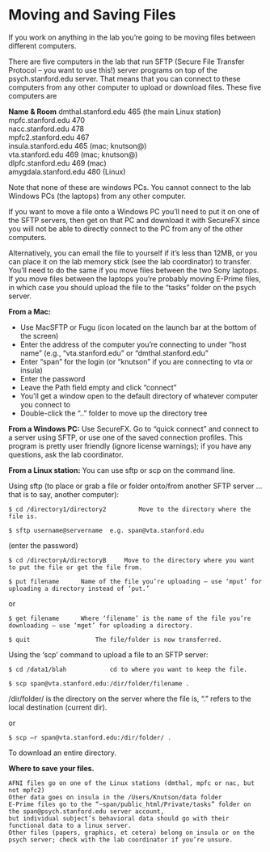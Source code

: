 # Moving and Saving Files

If you work on anything in the lab you’re going to be moving files between different computers.

There are five computers in the lab that run SFTP (Secure File Transfer Protocol – you want to use this!) server programs on top of the psych.stanford.edu server. That means that you can connect to these computers from any other computer to upload or download files. These five computers are

__Name	&	Room__
dmthal.stanford.edu 465 (the main Linux station)\
mpfc.stanford.edu	470\
nacc.stanford.edu	478\
mpfc2.stanford.edu	467\
insula.stanford.edu 465 (mac; knutson@)\
vta.stanford.edu 469 (mac; knutson@)\
dlpfc.stanford.edu	469 (mac)\
amygdala.stanford.edu 480 (Linux)

Note that none of these are windows PCs. You cannot connect to the lab Windows PCs (the laptops) from any other computer.

If you want to move a file onto a Windows PC you’ll need to put it on one of the SFTP servers, then get on that PC and download it with SecureFX since you will not be able to directly connect to the PC from any of the other computers.

Alternatively, you can email the file to yourself if it’s less than 12MB, or you can place it on the lab memory stick (see the lab coordinator) to transfer. You’ll need to do the same if you move files between the two Sony laptops. If you move files between the laptops you’re probably moving E-Prime files, in which case you should upload the file to the “tasks” folder on the psych server.

__From a Mac:__
  - Use MacSFTP or Fugu (icon located on the launch bar at the bottom of the screen)
  - Enter the address of the computer you’re connecting to under “host name” (e.g., “vta.stanford.edu” or “dmthal.stanford.edu”
  - Enter “span” for the login (or “knutson” if you are connecting to vta or insula)
  - Enter the password
  - Leave the Path field empty and click “connect”
  - You’ll get a window open to the default directory of whatever computer you connect to
  - Double-click the “..” folder to move up the directory tree
  
__From a Windows PC:__ Use SecureFX. Go to “quick connect” and connect to a server using SFTP, or use one of the saved connection profiles. This program is pretty user friendly (ignore license warnings); if you have any questions, ask the lab coordinator.

__From a Linux station:__
You can use sftp or scp on the command line.

Using sftp (to place or grab a file or folder onto/from another SFTP server … that is to say, another computer):
```
$ cd /directory1/directory2  		Move to the directory where the file is.
```
```
$ sftp username@servername 	e.g. span@vta.stanford.edu
```
(enter the password)
```
$ cd /directoryA/directoryB  	Move to the directory where you want to put the file or get the file from.
```
```
$ put filename  	Name of the file you’re uploading – use ‘mput’ for uploading a directory instead of ‘put.’
```
or
```
$ get filename  	Where ‘filename’ is the name of the file you’re downloading – use ‘mget’ for uploading a directory.
```
```
$ quit					The file/folder is now transferred.
```
Using the ‘scp’ command to upload a file to an SFTP server:
```
$ cd /data1/blah  			cd to where you want to keep the file.
```
```
$ scp span@vta.stanford.edu:/dir/folder/filename . 
```
/dir/folder/ is the directory on the server where the file is, “.” refers to the local destination (current dir).

or
```
$ scp –r span@vta.stanford.edu:/dir/folder/ . 
```
To download an entire directory.

__Where to save your files.__
```
AFNI files go on one of the Linux stations (dmthal, mpfc or nac, but not mpfc2)
Other data goes on insula in the /Users/Knutson/data folder
E-Prime files go to the “~span/public_html/Private/tasks” folder on the span@psych.stanford.edu server account, 
but individual subject’s behavioral data should go with their functional data to a linux server.
Other files (papers, graphics, et cetera) belong on insula or on the psych server; check with the lab coordinator if you’re unsure.
```
